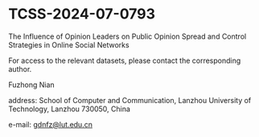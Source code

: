 # TCSS-2024-07-0793
The Influence of Opinion Leaders on Public Opinion Spread and  Control Strategies in Online Social Networks

For access to the relevant datasets, please contact the corresponding author.



Fuzhong Nian

address: School of Computer and Communication, Lanzhou University of Technology, Lanzhou 730050, China

e-mail: gdnfz@lut.edu.cn
